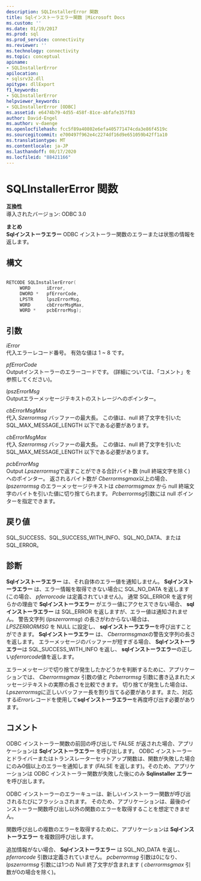 ```yaml
---
description: SQLInstallerError 関数
title: Sqlインストーラエラー関数 |Microsoft Docs
ms.custom: ''
ms.date: 01/19/2017
ms.prod: sql
ms.prod_service: connectivity
ms.reviewer: ''
ms.technology: connectivity
ms.topic: conceptual
apiname:
- SQLInstallerError
apilocation:
- sqlsrv32.dll
apitype: dllExport
f1_keywords:
- SQLInstallerError
helpviewer_keywords:
- SQLInstallerError [ODBC]
ms.assetid: e6474b79-4d55-458f-81ce-abfafe357f83
author: David-Engel
ms.author: v-daenge
ms.openlocfilehash: fcc5f89a40802e6efa405771474cda3e86f4519c
ms.sourcegitcommit: e700497f962e4c2274df16d9e651059b42ff1a10
ms.translationtype: MT
ms.contentlocale: ja-JP
ms.lasthandoff: 08/17/2020
ms.locfileid: "88421166"
---
```

# <a name="sqlinstallererror-function"></a>SQLInstallerError 関数
**互換性**  
 導入されたバージョン: ODBC 3.0  
  
 **まとめ**  
 **Sqlインストーラエラー** ODBC インストーラー関数のエラーまたは状態の情報を返します。  
  
## <a name="syntax"></a>構文  
  
```cpp  
  
RETCODE SQLInstallerError(  
     WORD      iError,  
     DWORD *   pfErrorCode,  
     LPSTR     lpszErrorMsg,  
     WORD      cbErrorMsgMax,  
     WORD *    pcbErrorMsg);  
```  
  
## <a name="arguments"></a>引数  
 *iError*  
 代入エラーレコード番号。 有効な値は 1 ~ 8 です。  
  
 *pfErrorCode*  
 Outputインストーラーのエラーコードです。 (詳細については、「コメント」を参照してください)。  
  
 *lpszErrorMsg*  
 Outputエラーメッセージテキストのストレージへのポインター。  
  
 *cbErrorMsgMax*  
 代入 *Szerrormsg* バッファーの最大長。 この値は、null 終了文字を引いた SQL_MAX_MESSAGE_LENGTH 以下である必要があります。  
  
 *cbErrorMsgMax*  
 代入 *Szerrormsg* バッファーの最大長。 この値は、null 終了文字を引いた SQL_MAX_MESSAGE_LENGTH 以下である必要があります。  
  
 *pcbErrorMsg*  
 Output *Lpszerrormsg*で返すことができる合計バイト数 (null 終端文字を除く) へのポインター。 返されるバイト数が *Cberrormsgmax*以上の場合、 *lpszerrormsg* のエラーメッセージテキストは *cberrormsgmax* から null 終端文字のバイトを引いた値に切り捨てられます。 *Pcberrormsg*引数には null ポインターを指定できます。  
  
## <a name="returns"></a>戻り値  
 SQL_SUCCESS、SQL_SUCCESS_WITH_INFO、SQL_NO_DATA、または SQL_ERROR。  
  
## <a name="diagnostics"></a>診断  
 **Sqlインストーラエラー** は、それ自体のエラー値を通知しません。 **Sqlインストーラエラー** は、エラー情報を取得できない場合に SQL_NO_DATA を返します (この場合、 *pferrorcode* は定義されていません)。 通常 SQL_ERROR を返す何らかの理由で **Sqlインストーラエラー** がエラー値にアクセスできない場合、 **sqlインストーラエラー** は SQL_ERROR を返しますが、エラー値は通知されません。 警告文字列 (*lpszerrormsg*) の長さがわからない場合は、 *LPSZERRORMSG* を NULL に設定し、 **sqlインストーラエラー**を呼び出すことができます。 **Sqlインストーラエラー** は、 *Cberrormsgmax*の警告文字列の長さを返します。 エラーメッセージのバッファーが短すぎる場合、 **Sqlインストーラエラー**は SQL_SUCCESS_WITH_INFO を返し、 **sqlインストーラエラー**の正しい*pferrorcode*値を返します。  
  
 エラーメッセージで切り捨てが発生したかどうかを判断するために、アプリケーションでは、 *Cberrormsgmax* 引数の値と *Pcberrormsg* 引数に書き込まれたメッセージテキストの実際の長さを比較できます。 切り捨てが発生した場合は、 *Lpszerrormsg*に正しいバッファー長を割り当てる必要があります。また、対応する*iError*レコードを使用して**sqlインストーラエラー**を再度呼び出す必要があります。  
  
## <a name="comments"></a>コメント  
 ODBC インストーラー関数の前回の呼び出しで FALSE が返された場合、アプリケーションは **Sqlインストーラエラー** を呼び出します。 ODBC インストーラーとドライバーまたはトランスレーターセットアップ関数は、関数が失敗した場合にのみ0個以上のエラーを通知します (FALSE を返します)。そのため、アプリケーションは ODBC インストーラー関数が失敗した後にのみ **Sqlinstaller エラー** を呼び出します。  
  
 ODBC インストーラーのエラーキューは、新しいインストーラー関数が呼び出されるたびにフラッシュされます。 そのため、アプリケーションは、最後のインストーラー関数呼び出し以外の関数のエラーを取得することを想定できません。  
  
 関数呼び出しの複数のエラーを取得するために、アプリケーションは **Sqlインストーラエラー** を複数回呼び出します。  
  
 追加情報がない場合、 **Sqlインストーラエラー** は SQL_NO_DATA を返し、 *pferrorcode* 引数は定義されていません。 *pcberrormsg* 引数は0になり、 *lpszerrormsg* 引数には1つの Null 終了文字が含まれます ( *cberrormsgmax* 引数が0の場合を除く)。
